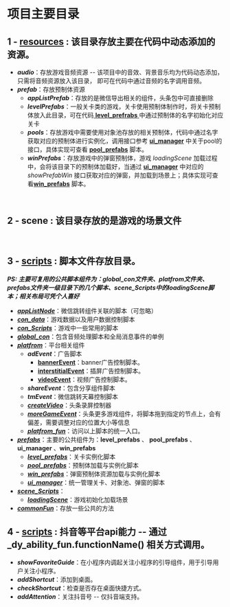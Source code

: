 项目主要目录
====
## 1 - [resources](https://github.com/ITMasterC/gameTemplate/tree/master/assets/resources) : 该目录存放主要在代码中动态添加的资源。
* ***audio***：存放游戏音频资源 -- 该项目中的音效、背景音乐均为代码动态添加， 只需将音频资源放入该目录， 即可在代码中通过音频的名字调用音频。<br>
* ***prefab***：存放预制体资源<br>
	* ***appListPrefab***：存放的是微信导出相关的组件，头条包中可直接删除<br>
	* ***levelPrefabs***：一般关卡类的游戏，关卡使用预制体制作时，将关卡预制体放入此目录，可在代码[ **level_prefrabs** ](https://github.com/ITMasterC/gameTemplate/tree/master/gameTemplatePro/assets/scripts/prefabs/level_prefabs.js)中通过预制体的名字初始化对应关卡<br>
	* ***pools***：存放游戏中需要使用对象池存放的相关预制体，代码中通过名字获取对应的预制体进行实例化，调用接口参考 [**ui_manager**](https://github.com/ITMasterC/gameTemplate/tree/master/gameTemplatePro/assets/scripts/prefabs/ui_manager.js) 中关于pool的接口，具体实现可查看 [**pool_prefabs**](https://github.com/ITMasterC/gameTemplate/tree/master/gameTemplatePro/assets/scripts/prefabs/pool_prefabs.js) 脚本。<br>
	* ***winPrefabs***：存放游戏中的弹窗预制体，游戏 *loadingScene* 加载过程中，会将该目录下的预制体加载好，当通过 [**ui_manager**](https://github.com/ITMasterC/gameTemplate/tree/master/gameTemplatePro/assets/scripts/prefabs/ui_manager.js) 中对应的 *showPrefabWin* 接口获取对应的弹窗，并加载到场景上；具体实现可查看[**win_prefabs**](https://github.com/ITMasterC/gameTemplate/tree/master/gameTemplatePro/assets/scripts/prefabs/win_prefabs.js) 脚本。<br>
<br>

## 2 - scene : 该目录存放的是游戏的场景文件

<br>

## 3 - [scripts](https://github.com/ITMasterC/gameTemplate/tree/master/gameTemplatePro/assets/scripts) : 脚本文件存放目录。
***PS: 主要可复用的公共脚本组件为：global_con文件夹、platfrom文件夹、prefabs文件夹一级目录下的几个脚本、scene_Scripts中的loadingScene脚本；相关布局可凭个人喜好***
* [***appListNode***](https://github.com/ITMasterC/gameTemplate/tree/master/gameTemplatePro/assets/scripts/appListNode)：微信跳转组件关联的脚本（可忽略）<br>
* [***con_data***](https://github.com/ITMasterC/gameTemplate/tree/master/gameTemplatePro/assets/scripts/con_data)：游戏数据以及用户数据控制脚本<br>
* [***con_Scripts***](https://github.com/ITMasterC/gameTemplate/tree/master/gameTemplatePro/assets/scripts/con_Scripts)：游戏中一些常用的脚本<br>
* [***global_con***](https://github.com/ITMasterC/gameTemplate/tree/master/gameTemplatePro/assets/scripts/global_con)：包含音频处理脚本和全局消息事件的单例<br>
* [***platfrom***](https://github.com/ITMasterC/gameTemplate/tree/master/gameTemplatePro/assets/scripts/platfrom)：平台相关组件
	* ***adEvent***：广告脚本
		* [**bannerEvent**](https://github.com/ITMasterC/gameTemplate/tree/master/gameTemplatePro/assets/scripts/platfrom/adEvent/bannerEvent.js)：banner广告控制脚本。
		* [**interstitialEvent**](https://github.com/ITMasterC/gameTemplate/tree/master/gameTemplatePro/assets/scripts/platfrom/adEvent/interstitialEvent.js)：插屏广告控制脚本。
		* [**videoEvent**](https://github.com/ITMasterC/gameTemplate/tree/master/gameTemplatePro/assets/scripts/platfrom/adEvent/videoEvent.js)：视频广告控制脚本。
	* ***shareEvent***：包含分享组件脚本
	* ***tmEvent***：微信跳转天幕控制脚本
	* [***createVideo***](https://github.com/ITMasterC/gameTemplate/tree/master/gameTemplatePro/assets/scripts/platfrom/createVideo.js)：头条录屏控制器
	* [***moreGameEvent***](https://github.com/ITMasterC/gameTemplate/tree/master/gameTemplatePro/assets/scripts/platfrom/moreGameEvent.js)：头条更多游戏组件，将脚本拖到指定的节点上，会有偏差，需要调整对应的位置大小等信息
	* [***platfrom_fun***](https://github.com/ITMasterC/gameTemplate/tree/master/gameTemplatePro/assets/scripts/platfrom/platfrom_fun.js)：访问以上脚本的统一入口。
* [***prefabs***](https://github.com/ITMasterC/gameTemplate/tree/master/gameTemplatePro/assets/scripts/prefabs)：主要的公共组件为：**level_prefabs** 、 **pool_prefabs** 、**ui_manager** 、**win_prefabs**<br>
	* [***level_prefabs***](https://github.com/ITMasterC/gameTemplate/tree/master/gameTemplatePro/assets/scripts/prefabs/level_prefabs.js)：关卡实例化脚本
	* [***pool_prefabs***](https://github.com/ITMasterC/gameTemplate/tree/master/gameTemplatePro/assets/scripts/prefabs/level_prefabs.js)：预制体加载与实例化脚本
	* [***win_prefabs***](https://github.com/ITMasterC/gameTemplate/tree/master/gameTemplatePro/assets/scripts/prefabs/win_prefabs.js)：弹窗预制体资源加载与实例化脚本
	* [***ui_manager***](https://github.com/ITMasterC/gameTemplate/tree/master/gameTemplatePro/assets/scripts/prefabs/ui_prefabs.js)：统一管理关卡、对象池、弹窗的脚本
* [***scene_Scripts***](https://github.com/ITMasterC/gameTemplate/tree/master/gameTemplatePro/assets/scripts/scene_Scripts/loadingScene)：
	* [***loadingScene***](https://github.com/ITMasterC/gameTemplate/tree/master/gameTemplatePro/assets/scripts/scene_Scripts/loadingScene.js)：游戏初始化加载场景
* [***commonFun***](https://github.com/ITMasterC/gameTemplate/tree/master/gameTemplatePro/assets/scripts/commonFun.js)：存放一些公共的方法

## 4 - [scripts](https://github.com/ITMasterC/gameTemplate/tree/master/dyAbilityFun.js) : 抖音等平台api能力 -- 通过 _dy_ability_fun.functionName() 相关方式调用。
* ***showFavoriteGuide***：在小程序内调起关注小程序的引导组件，用于引导用户关注小程序。
* ***addShortcut***：添加到桌面。
* ***checkShortcut***：检查是否存在桌面快捷方式。
* ***addAttention***：关注抖音号  -- 仅抖音端支持。

